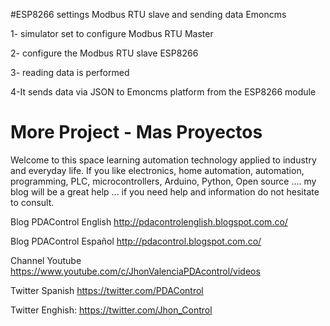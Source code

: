 
#ESP8266 settings Modbus RTU slave and sending data Emoncms

1- simulator set to configure Modbus RTU Master

2- configure the Modbus RTU slave ESP8266

3- reading data is performed

4-It sends data via JSON to Emoncms platform from the ESP8266 module

# More Project - Mas Proyectos

Welcome to this space learning automation technology applied to industry and  everyday life.
If you like electronics, home automation, automation, programming, PLC, microcontrollers, 
Arduino, Python, Open source .... my blog will be a great help ... 
if you need help and information do not hesitate to consult.

Blog PDAControl English   http://pdacontrolenglish.blogspot.com.co/   

Blog PDAControl Español   http://pdacontrol.blogspot.com.co/

Channel  Youtube          https://www.youtube.com/c/JhonValenciaPDAcontrol/videos  
  
Twitter Spanish           https://twitter.com/PDAControl

Twitter Enghish:          https://twitter.com/Jhon_Control



